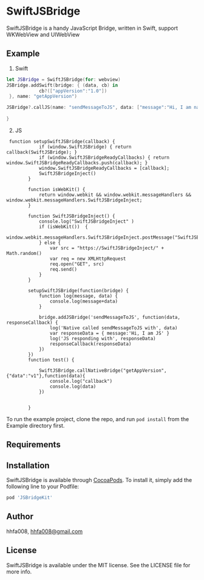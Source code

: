 # SwiftJSBridge
  
SwiftJSBridge is a handy JavaScript Bridge, written in Swift, support WKWebView and UIWebView



## Example
1. Swift 
```swift
let JSBridge = SwiftJSBridge(for: webview)
JSBridge.addSwift(bridge: { (data, cb) in
            cb?(["appVersion":"1.0"])
 }, name: "getAppVersion")

JSBridge?.callJS(name: "sendMessageToJS", data: ["message":"Hi, I am native"]) { (data) in
  
}

```
2. JS

``` JS
 function setupSwiftJSBridge(callback) {
            if (window.SwiftJSBridge) { return callback(SwiftJSBridge); }
            if (window.SwiftJSBridgeReadyCallbacks) { return window.SwiftJSBridgeReadyCallbacks.push(callback); }
            window.SwiftJSBridgeReadyCallbacks = [callback];
            SwiftJSBridgeInject()
        }

        function isWebKit() {
            return window.webkit && window.webkit.messageHandlers && window.webkit.messageHandlers.SwiftJSBridgeInject;
        }

        function SwiftJSBridgeInject() {
            console.log("SwiftJSBridgeInject" )
            if (isWebKit())  {
                window.webkit.messageHandlers.SwiftJSBridgeInject.postMessage("SwiftJSBridgeInject")
            } else {
                var src = "https://SwiftJSBridgeInject/" + Math.random()
                var req = new XMLHttpRequest
                req.open("GET", src)
                req.send()
            }
        }

        setupSwiftJSBridge(function(bridge) {
            function log(message, data) {
                console.log(message+data)
            }

            bridge.addJSBridge('sendMessageToJS', function(data, responseCallback) {
                log('Native called sendMessageToJS with', data)
                var responseData = { message:'Hi, I am JS' }
                log('JS responding with', responseData)
                responseCallback(responseData)
            })
        })
        function test() {

            SwiftJSBridge.callNativeBridge("getAppVersion",{"data":"v1"},function(data){
                console.log("callback")
                console.log(data)
            })


        }
```
To run the example project, clone the repo, and run `pod install` from the Example directory first.

## Requirements

## Installation

SwiftJSBridge is available through [CocoaPods](https://cocoapods.org). To install
it, simply add the following line to your Podfile:

```ruby
pod 'JSBridgeKit'
```

## Author

hhfa008, hhfa008@gmail.com

## License

SwiftJSBridge is available under the MIT license. See the LICENSE file for more info.
